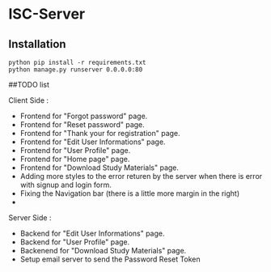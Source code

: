 # ISC-Server

## Installation

```
python pip install -r requirements.txt
python manage.py runserver 0.0.0.0:80
```

##TODO list

Client Side :

- Frontend  for "Forgot password" page.
- Frontend  for "Reset password" page.
- Frontend  for "Thank your for registration" page.
- Frontend  for "Edit User Informations" page.
- Frontend  for "User Profile" page.
- Frontend  for "Home page" page.
- Frontend  for "Download Study Materials" page.
- Adding more styles to the error returen by the server when there is error with signup and login form.
- Fixing the Navigation bar (there is a little more margin in the right)
- 

Server Side :

- Backend for "Edit User Informations" page.
- Backend for "User Profile" page.
- Backenend  for "Download Study Materials" page.
- Setup email server to send the Password Reset Token
